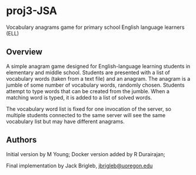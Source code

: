 # proj3-JSA
Vocabulary anagrams game for primary school English language learners (ELL)

## Overview

A simple anagram game designed for English-language learning students in elementary and middle school. Students are presented with a list of vocabulary words (taken from a text file) and an anagram. The anagram is a jumble of some number of vocabulary words, randomly chosen. Students attempt to type words that can be created from the jumble. When a matching word is typed, it is added to a list of solved words. 

The vocabulary word list is fixed for one invocation of the server, so multiple students connected to the same server will see the same vocabulary list but may  have different anagrams.

## Authors 

Initial version by M Young; Docker version added by R Durairajan; 

Final implementation by Jack Brigleb, jbrigleb@uoregon.edu 

